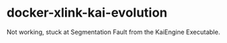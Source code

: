 # docker-xlink-kai-evolution

Not working, stuck at Segmentation Fault from the KaiEngine Executable.
